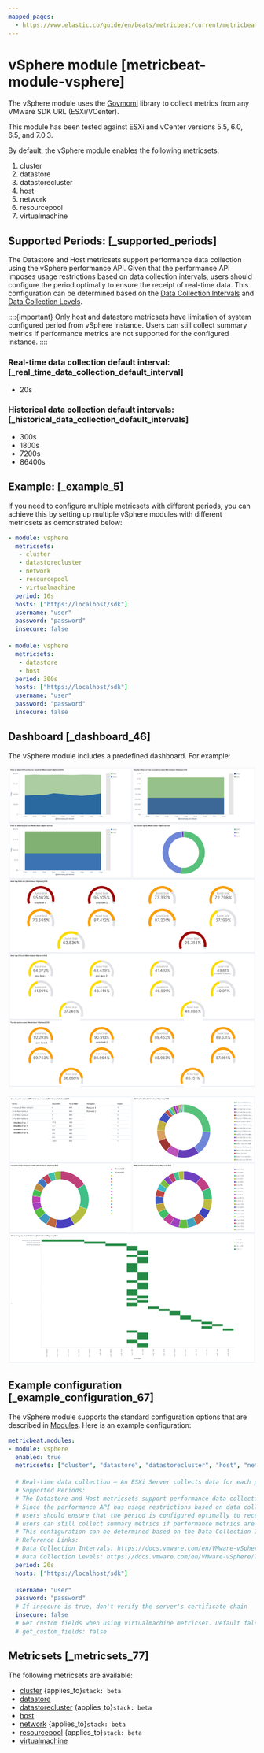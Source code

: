 ```yaml
---
mapped_pages:
  - https://www.elastic.co/guide/en/beats/metricbeat/current/metricbeat-module-vsphere.html
---
```


# vSphere module [metricbeat-module-vsphere]

The vSphere module uses the [Govmomi](https://github.com/vmware/govmomi) library to collect metrics from any VMware SDK URL (ESXi/VCenter).

This module has been tested against ESXi and vCenter versions 5.5, 6.0, 6.5, and 7.0.3.

By default, the vSphere module enables the following metricsets:

1. cluster
2. datastore
3. datastorecluster
4. host
5. network
6. resourcepool
7. virtualmachine


## Supported Periods: [_supported_periods]

The Datastore and Host metricsets support performance data collection using the vSphere performance API. Given that the performance API imposes usage restrictions based on data collection intervals, users should configure the period optimally to ensure the receipt of real-time data. This configuration can be determined based on the [Data Collection Intervals](https://docs.vmware.com/en/VMware-vSphere/7.0/com.vmware.vsphere.monitoring.doc/GUID-247646EA-A04B-411A-8DD4-62A3DCFCF49B.md) and [Data Collection Levels](https://docs.vmware.com/en/VMware-vSphere/7.0/com.vmware.vsphere.monitoring.doc/GUID-25800DE4-68E5-41CC-82D9-8811E27924BC.md).

::::{important}
Only host and datastore metricsets have limitation of system configured period from vSphere instance. Users can still collect summary metrics if performance metrics are not supported for the configured instance.
::::



### Real-time data collection default interval: [_real_time_data_collection_default_interval]

* 20s


### Historical data collection default intervals: [_historical_data_collection_default_intervals]

* 300s
* 1800s
* 7200s
* 86400s


## Example: [_example_5]

If you need to configure multiple metricsets with different periods, you can achieve this by setting up multiple vSphere modules with different metricsets as demonstrated below:

```yaml
- module: vsphere
  metricsets:
   - cluster
   - datastorecluster
   - network
   - resourcepool
   - virtualmachine
  period: 10s
  hosts: ["https://localhost/sdk"]
  username: "user"
  password: "password"
  insecure: false

- module: vsphere
  metricsets:
   - datastore
   - host
  period: 300s
  hosts: ["https://localhost/sdk"]
  username: "user"
  password: "password"
  insecure: false
```


## Dashboard [_dashboard_46]

The vSphere module includes a predefined dashboard. For example:

![metricbeat vsphere dashboard](images/metricbeat_vsphere_dashboard.png)

![metricbeat vsphere vm dashboard](images/metricbeat_vsphere_vm_dashboard.png)


## Example configuration [_example_configuration_67]

The vSphere module supports the standard configuration options that are described in [Modules](/reference/metricbeat/configuration-metricbeat.md). Here is an example configuration:

```yaml
metricbeat.modules:
- module: vsphere
  enabled: true
  metricsets: ["cluster", "datastore", "datastorecluster", "host", "network", "resourcepool", "virtualmachine"]

  # Real-time data collection – An ESXi Server collects data for each performance counter every 20 seconds by default.
  # Supported Periods:
  # The Datastore and Host metricsets support performance data collection using the vSphere performance API.
  # Since the performance API has usage restrictions based on data collection intervals,
  # users should ensure that the period is configured optimally to receive real-time data.
  # users can still collect summary metrics if performance metrics are not supported for the configured instance.
  # This configuration can be determined based on the Data Collection Intervals and Data Collection Levels.
  # Reference Links:
  # Data Collection Intervals: https://docs.vmware.com/en/VMware-vSphere/7.0/com.vmware.vsphere.monitoring.doc/GUID-247646EA-A04B-411A-8DD4-62A3DCFCF49B.html
  # Data Collection Levels: https://docs.vmware.com/en/VMware-vSphere/7.0/com.vmware.vsphere.monitoring.doc/GUID-25800DE4-68E5-41CC-82D9-8811E27924BC.html
  period: 20s
  hosts: ["https://localhost/sdk"]

  username: "user"
  password: "password"
  # If insecure is true, don't verify the server's certificate chain
  insecure: false
  # Get custom fields when using virtualmachine metricset. Default false.
  # get_custom_fields: false
```


## Metricsets [_metricsets_77]

The following metricsets are available:

* [cluster](/reference/metricbeat/metricbeat-metricset-vsphere-cluster.md)  {applies_to}`stack: beta`
* [datastore](/reference/metricbeat/metricbeat-metricset-vsphere-datastore.md)
* [datastorecluster](/reference/metricbeat/metricbeat-metricset-vsphere-datastorecluster.md)  {applies_to}`stack: beta`
* [host](/reference/metricbeat/metricbeat-metricset-vsphere-host.md)
* [network](/reference/metricbeat/metricbeat-metricset-vsphere-network.md)  {applies_to}`stack: beta`
* [resourcepool](/reference/metricbeat/metricbeat-metricset-vsphere-resourcepool.md)  {applies_to}`stack: beta`
* [virtualmachine](/reference/metricbeat/metricbeat-metricset-vsphere-virtualmachine.md)








